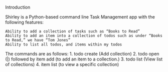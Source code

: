 Introduction

Shirley is a Python-based command line Task Management app with the following features:

	Ability to add a collection of tasks such as “Books to Read”
	Ability to add an item into a collection of todos such as under “Books to Read,” we have “Tom Jones”
	Ability to list all todos, and items within my todos 

The commands are as follows:
	1. todo create <collection of todos> (Add collection)
	2. todo open (<collection name>|<collection id>) followed by item add <item name> (to add an item to a collection.)
	3. todo list (View list of collections)
	4. item list <collection> (to view a specific collection)


	
